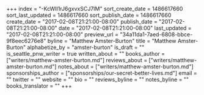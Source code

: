 +++
index = "-KcWIl1rJ6gxvxSCJ7IM"
sort_create_date = 1486617660
sort_last_updated = 1486617660
sort_publish_date = 1486617660
create_date = "2017-02-08T21:21:00-08:00"
publish_date = "2017-02-08T21:21:00-08:00"
date = "2017-02-08T21:21:00-08:00"
last_updated = "2017-02-08T21:21:00-08:00"
preview_url = "34a11da1-7aed-6808-bbce-9f8eec6276e8"
byline = "Matthew Amster-Burton"
title = "Matthew Amster-Burton"
alphabetize_by = "amster-burton"
is_draft = ""
is_seattle_pnw_writer = true
written_about = ""
books_author = ["writers/matthew-amster-burton.md"]
reviews_about = ["writers/matthew-amster-burton.md"]
notes_about = ["writers/matthew-amster-burton.md"]
sponsorships_author = ["sponsorships/our-secret-better-lives.md"]
email = ""
twitter = ""
website = ""
bio = ""
reviews_byline = ""
notes_byline = ""
books_translator = ""
+++

